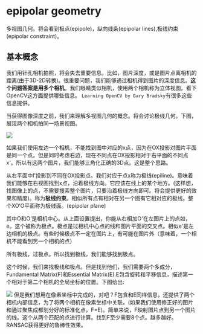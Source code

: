 # epipolar geometry

多视图几何。将会看到极点(epipole)，纵向线条(epipolar lines),极线约束(epipolar constraint)。

## 基本概念
我们用针孔相机拍照，将会失去重要信息。比如，图片深度，或是图片点离相机的距离(由于3D-2D转换)。很重要问题，我们能够通过相机得到图片的深度信息。**这个问题答案是用多个相机**。我们眼睛类似相机，使用两个相机称为立体视图。看下OpenCV这方面提供哪些信息。
`Learning OpenCV by Gary Bradsky`有很多这些信息提供。

当获得图像深度之前，我们来理解多视图几何的概念。将会讨论极线几何。下图，展现两个相机拍同一场景视图。

<image src="image/03-01.jpg"/>

如果我们使用左边一个相机，不能找到图中对应的x点，因为在OX投影对图片平面是同一个点。但是同时考虑右边，现在不同点在OX投影相对于右平面的不同点x'。所以有这两个图片，我们能够三角化正确的3D点。这是整个思路。

从右平面中l'投影到不同在OX投影点。我们对应于点x称为极线(epiline)。意味着我们能够在右视图找到x点，沿着极线方向。它应该在线上的某个地方。(这样想，找图像上的点，不需要搜索整个图片，只要沿着极线方向即可。将会提供更好的效果和精度)。称为**极线约束**。相似所有点有相对在另一个图有它相对应的极线。整个XO‘O平面称为极线面。(epipolar plane)

其中O和O’是相机中心。从上面设置提出，你能从右相加O'在左图片上的点如，e。这个被称为极点。极点是过相机中心点的线和图片平面的交叉点。相似e'是左边相机的极点。有些时候极点不一定在图片上，有可能在图片外（意味着，一个相机不能看到另一个相机的点）

所有极线，过极点。所以找到极线，我们能够找到极点。

这个时候，我们来找极线和极点。但是找到他们，我们需要两个多成分，Fundamental Matrix(F)和Essential Matrix(E).E包含旋转和平移信息，描述第一个相对于第二个相机的全局坐标的位置。下图给出:

<image src="image/03-02.jpg"/>
但是我们想用在像素坐标中完成的，对吧？F包含和E同样信息，还提供了两个相机内部信息，为了将两个相机在像素坐标中关联。(如果我们使用修正好的图片和通过聚焦成都划分好的标准化点，F=E)。简单来说，F映射图片点到另一个图片的线。这个从两个匹配的点进行计算。找到F至少需要8个点。越多越好。RANSAC获得更好的鲁棒性效果。